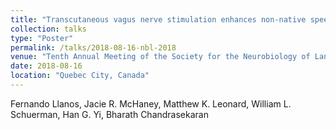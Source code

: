 ```yaml
---
title: "Transcutaneous vagus nerve stimulation enhances non-native speech categorization."
collection: talks
type: "Poster"
permalink: /talks/2018-08-16-nbl-2018
venue: "Tenth Annual Meeting of the Society for the Neurobiology of Language"
date: 2018-08-16
location: "Quebec City, Canada"
---
```


Fernando Llanos, Jacie R. McHaney, Matthew K. Leonard, William L. Schuerman, Han G. Yi, Bharath Chandrasekaran
